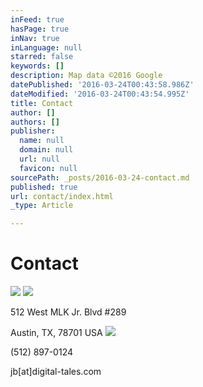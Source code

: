 ```yaml
---
inFeed: true
hasPage: true
inNav: true
inLanguage: null
starred: false
keywords: []
description: Map data ©2016 Google
datePublished: '2016-03-24T00:43:58.986Z'
dateModified: '2016-03-24T00:43:54.995Z'
title: Contact
author: []
authors: []
publisher:
  name: null
  domain: null
  url: null
  favicon: null
sourcePath: _posts/2016-03-24-contact.md
published: true
url: contact/index.html
_type: Article

---
```

# Contact
![](https://the-grid-user-content.s3-us-west-2.amazonaws.com/b64db3b8-be04-45d8-bb0c-d9b2f76f4851.jpg)
![](https://s3-us-west-2.amazonaws.com/the-grid-img/p/dd201b853f0974aba5c77da455c2ce1ed301926c.png)

512 West MLK Jr. Blvd \#289

Austin, TX, 78701 USA
![](https://the-grid-user-content.s3-us-west-2.amazonaws.com/30e1daab-ba92-46db-bac6-5acbff5f0138.png)

(512) 897-0124

jb\[at\]digital-tales.com